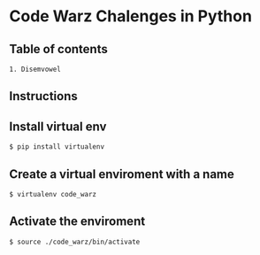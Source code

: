 
# Code Warz Chalenges in Python

## Table of contents

    1. Disemvowel

## Instructions

## Install virtual env

    $ pip install virtualenv

## Create a virtual enviroment with a name

    $ virtualenv code_warz

## Activate the enviroment

    $ source ./code_warz/bin/activate